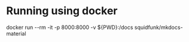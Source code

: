 # Running using docker 

docker run --rm -it -p 8000:8000 -v ${PWD}:/docs squidfunk/mkdocs-material
